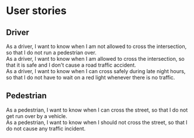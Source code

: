 # User stories
## Driver
As a driver, I want to know when I am not allowed to cross the intersection, so that I do not run a pedestrian over.\
As a driver, I want to know when I am allowed to cross the intersection, so that it is safe and I don't cause a road traffic accident.\
As a driver, I want to know when I can cross safely during late night hours, so that I do not have to wait on a red light whenever there is no traffic.
## Pedestrian
As a pedestrian, I want to know when I can cross the street, so that I do not get run over by a vehicle.\
As a pedestrian, I want to know when I should not cross the street, so that I do not cause any traffic incident.